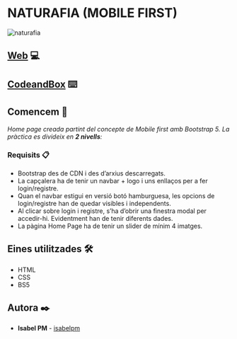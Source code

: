 # NATURAFIA (MOBILE FIRST)
![naturafia](https://user-images.githubusercontent.com/67895734/119168496-40ff4f80-ba61-11eb-84ef-4ddcf48496e8.jpg)

## [Web](https://3l72r.csb.app/) 💻
## [CodeandBox](https://codesandbox.io/s/distracted-tu-3l72r?resolutionWidth=898&resolutionHeight=675&file=/css/estilos.css) ⌨️

## Comencem 🚀
_Home page creada partint del concepte de Mobile first amb Bootstrap 5._
_La pràctica es divideix en **2 nivells**:_


### Requisits 📋

* Bootstrap des de CDN i des d’arxius descarregats. 
* La capçalera ha de tenir un navbar + logo i uns enllaços per a fer login/registre. 
* Quan el navbar estigui en versió botó hamburguesa, les opcions de login/registre han de quedar visibles i independents.
* Al clicar sobre login i registre, s’ha d’obrir una finestra modal per accedir-hi. Evidentment han de tenir diferents dades.
* La pàgina Home Page ha de tenir un slider de mínim 4 imatges.


## Eines utilitzades 🛠️

* HTML
* CSS
* BS5

## Autora ✒️

* **Isabel PM** - [isabelpm](https://github.com/isabelpm)


